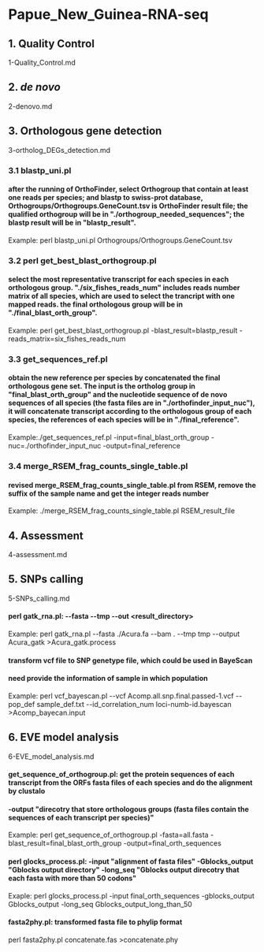 # Papue_New_Guinea-RNA-seq    
  
## 1. Quality Control    
1-Quality_Control.md    
  
## 2. _de novo_    
2-denovo.md    
  
## 3. Orthologous gene detection    
3-ortholog_DEGs_detection.md  
### 3.1 blastp_uni.pl  
#### after the running of OrthoFinder, select Orthogroup that contain at least one reads per species; and blastp to swiss-prot database, Orthogroups/Orthogroups.GeneCount.tsv is OrthoFinder result file; the qualified orthogroup will be in "./orthogroup_needed_sequences"; the blastp result will be in "blastp_result".    
Example: perl blastp_uni.pl Orthogroups/Orthogroups.GeneCount.tsv    
  
### 3.2 perl get_best_blast_orthogroup.pl  
#### select the most representative transcript for each species in each orthologous group. "./six_fishes_reads_num" includes reads number matrix of all species, which are used to select the trancript with one mapped reads. the final orthologous group will be in "./final_blast_orth_group".    
Example: perl get_best_blast_orthogroup.pl -blast_result=blastp_result -reads_matrix=six_fishes_reads_num    
  
### 3.3 get_sequences_ref.pl  
#### obtain the new reference per species by concatenated the final orthologous gene set. The input is the ortholog group in "final_blast_orth_group" and the nucleotide sequence of de novo sequences of all species (the fasta files are in "./orthofinder_input_nuc"), it will concatenate transcript according to the orthologous group of each species, the references of each species will be in "./final_reference".      
Example:./get_sequences_ref.pl -input=final_blast_orth_group -nuc=./orthofinder_input_nuc -output=final_reference    
  
### 3.4 merge_RSEM_frag_counts_single_table.pl  
#### revised merge_RSEM_frag_counts_single_table.pl from RSEM, remove the suffix of the sample name and get the integer reads number  
Example: ./merge_RSEM_frag_counts_single_table.pl RSEM_result_file      
  
## 4. Assessment  
4-assessment.md  
  
## 5. SNPs calling  
5-SNPs_calling.md  
#### perl gatk_rna.pl: --fasta <reference fasta file> --tmp <buffer memory space of GATK> --out <result_directory>  
Example: perl gatk_rna.pl --fasta ./Acura.fa --bam . --tmp tmp --output Acura_gatk >Acura_gatk.process    
#### transform vcf file to SNP genetype file, which could be used in BayeScan    
#### need provide the information of sample in which population    
Example: perl vcf_bayescan.pl --vcf Acomp.all.snp.final.passed-1.vcf --pop_def sample_def.txt --id_correlation_num  loci-numb-id.bayescan >Acomp_bayecan.input    

## 6. EVE model analysis
6-EVE_model_analysis.md
#### get_sequence_of_orthogroup.pl: get the protein sequences of each transcript from the ORFs fasta files of each species and do the alignment by clustalo  
#### -output "direcotry that store orthologous groups (fasta files contain the sequences of each transcript per species)"  
Example: perl get_sequence_of_orthogroup.pl -fasta=all.fasta -blast_result=final_blast_orth_group -output=final_orth_sequences  

#### perl glocks_process.pl: -input "alignment of fasta files" -Gblocks_output "Gblocks output directory" -long_seq "Gblocks output direcotry that each fasta with more than 50 codons"  
Exaple: perl glocks_process.pl -input final_orth_sequences -gblocks_output Gblocks_output -long_seq Gblocks_output_long_than_50  

#### fasta2phy.pl: transformed fasta file to phylip format  
perl fasta2phy.pl concatenate.fas >concatenate.phy  
